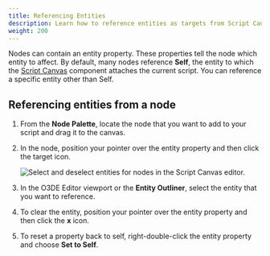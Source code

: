 ```yaml
---
title: Referencing Entities
description: Learn how to reference entities as targets from Script Canvas nodes.
weight: 200
---
```


Nodes can contain an entity property. These properties tell the node which entity to affect. By default, many nodes reference **Self**, the entity to which the [Script Canvas](/docs/user-guide/components/reference/scripting/script-canvas/) component attaches the current script. You can reference a specific entity other than Self.

## Referencing entities from a node

1. From the **Node Palette**, locate the node that you want to add to your script and drag it to the canvas.

1. In the node, position your pointer over the entity property and then click the target icon.

    ![Select and deselect entities for nodes in the Script Canvas editor.](/images/user-guide/scripting/script-canvas/nodes-select-entity.png)

1. In the O3DE Editor viewport or the **Entity Outliner**, select the entity that you want to reference.

1. To clear the entity, position your pointer over the entity property and then click the **x** icon.

1. To reset a property back to self, right-double-click the entity property and choose **Set to Self**.
